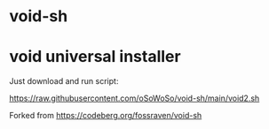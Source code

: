 # void-sh

# void universal installer

Just download and run script:

https://raw.githubusercontent.com/oSoWoSo/void-sh/main/void2.sh

Forked from
https://codeberg.org/fossraven/void-sh
